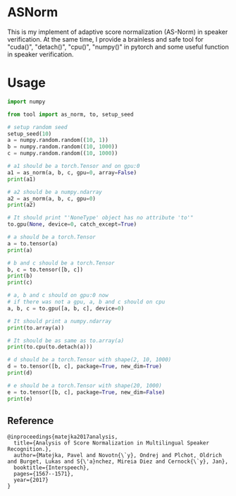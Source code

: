 # ASNorm
This is my implement of adaptive score normalization (AS-Norm) in speaker verification.
At the same time, I provide a brainless and safe tool for "cuda()", "detach()", "cpu()", "numpy()" in pytorch and some useful function in speaker verification.
# Usage
```python
import numpy

from tool import as_norm, to, setup_seed

# setup random seed
setup_seed(10)
a = numpy.random.random((10, 1))
b = numpy.random.random((10, 1000))
c = numpy.random.random((10, 1000))

# a1 should be a torch.Tensor and on gpu:0
a1 = as_norm(a, b, c, gpu=0, array=False)
print(a1)

# a2 should be a numpy.ndarray
a2 = as_norm(a, b, c, gpu=0)
print(a2)

# It should print "'NoneType' object has no attribute 'to'"
to.gpu(None, device=0, catch_except=True)

# a should be a torch.Tensor
a = to.tensor(a)
print(a)

# b and c should be a torch.Tensor
b, c = to.tensor([b, c])
print(b)
print(c)

# a, b and c should on gpu:0 now
# if there was not a gpu, a, b and c should on cpu
a, b, c = to.gpu([a, b, c], device=0)

# It should print a numpy.ndarray
print(to.array(a))

# It should be as same as to.array(a)
print(to.cpu(to.detach(a)))

# d should be a torch.Tensor with shape(2, 10, 1000)
d = to.tensor([b, c], package=True, new_dim=True)
print(d)

# e should be a torch.Tensor with shape(20, 1000)
e = to.tensor([b, c], package=True, new_dim=False)
print(e)
``` 
## Reference
```
@inproceedings{matejka2017analysis,
  title={Analysis of Score Normalization in Multilingual Speaker Recognition.},
  author={Matejka, Pavel and Novotn{\`y}, Ondrej and Plchot, Oldrich and Burget, Lukas and S{\'a}nchez, Mireia Diez and Cernock{\`y}, Jan},
  booktitle={Interspeech},
  pages={1567--1571},
  year={2017}
}
```